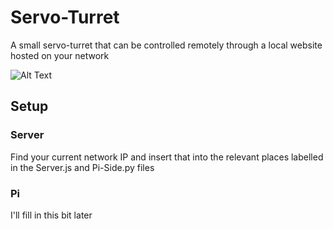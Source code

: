 # Servo-Turret
A small servo-turret that can be controlled remotely through a local website hosted on your network

![Alt Text](https://media.giphy.com/media/MZQW5Kobya95v7uam7/giphy.gif)
## Setup
### Server
Find your current network IP and insert that into the relevant places labelled in the Server.js and Pi-Side.py files

### Pi
I'll fill in this bit later

